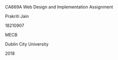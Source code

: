 CA669A Web Design and Implementation Assignment

Prakriti Jain

18210907

MECB

Dublin City University

2018
